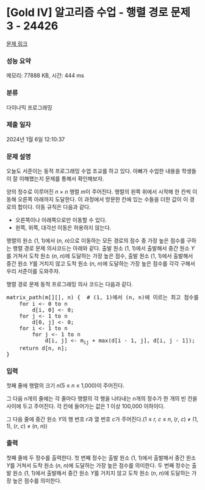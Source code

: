 # [Gold IV] 알고리즘 수업 - 행렬 경로 문제 3 - 24426 

[문제 링크](https://www.acmicpc.net/problem/24426) 

### 성능 요약

메모리: 77888 KB, 시간: 444 ms

### 분류

다이나믹 프로그래밍

### 제출 일자

2024년 1월 6일 12:10:37

### 문제 설명

<p>오늘도 서준이는 동적 프로그래밍 수업 조교를 하고 있다. 아빠가 수업한 내용을 학생들이 잘 이해했는지 문제를 통해서 확인해보자.</p>

<p>양의 정수로 이루어진 <em>n</em> × <em>n</em> 행렬 <em>m</em>이 주어진다. 행렬의 왼쪽 위에서 시작해 한 칸씩 이동해 오른쪽 아래까지 도달한다. 이 과정에서 방문한 칸에 있는 수들을 더한 값이 이 경로의 합이다. 이동 규칙은 다음과 같다.</p>

<ul>
	<li>오른쪽이나 아래쪽으로만 이동할 수 있다.</li>
	<li>왼쪽, 위쪽, 대각선 이동은 허용하지 않는다.</li>
</ul>

<p>행렬의 원소 (1, 1)에서 (<em>n</em>, <em>n</em>)으로 이동하는 모든 경로의 점수 중 가장 높은 점수를 구하는 행렬 경로 문제 의사코드는 아래와 같다. 출발 원소 (1, 1)에서 출발해서 중간 원소 <em>Y</em>를 거쳐서 도착 원소 (<em>n</em>, <em>n</em>)에 도달하는 가장 높은 점수, 출발 원소 (1, 1)에서 출발해서 중간 원소 <em>Y</em>를 거치지 않고 도착 원소 (<em>n</em>, <em>n</em>)에 도달하는 가장 높은 점수를 각각 구해서 우리 서준이를 도와주자.</p>

<p>행렬 경로 문제 동적 프로그래밍 의사 코드는 다음과 같다.</p>

<pre>matrix_path(m[][], n) {  # (1, 1)에서 (n, n)에 이르는 최고 점수를 구한다.
    for i <- 0 to n
        d[i, 0] <- 0;
    for j <- 1 to n
        d[0, j] <- 0;
    for i <- 1 to n
        for j <- 1 to n
            d[i, j] <- m<sub>ij</sub> + max(d[i - 1, j], d[i, j - 1]);
    return d[n, n];
}</pre>

### 입력 

 <p>첫째 줄에 행렬의 크기 <i>n</i>(5 ≤ <em>n</em> ≤ 1,000)이 주어진다.</p>

<p>그 다음 <em>n</em>개의 줄에는 각 줄마다 행렬의 각 행을 나타내는 <em>n</em>개의 정수가 한 개의 빈 칸을 사이에 두고 주어진다. 각 칸에 들어가는 값은 1 이상 100,000 이하이다.</p>

<p>그 다음 줄에 중간 원소 <em>Y</em>의 행 번호 <em>r</em>과 열 번호 <em>c</em>가 주어진다.(1 ≤ <em>r, c</em> ≤ <em>n</em>, (<em>r</em>, <em>c</em>) ≠ (1, 1), (<em>r</em>, <em>c</em>) ≠ (<em>n</em>, <em>n</em>))</p>

### 출력 

 <p>첫째 줄에 두 정수를 출력한다. 첫 번째 정수는 출발 원소 (1, 1)에서 출발해서 중간 원소 <em>Y</em>를 거쳐서 도착 원소 (<em>n</em>, <em>n</em>)에 도달하는 가장 높은 점수를 의미한다. 두 번째 정수는 출발 원소 (1, 1)에서 출발해서 중간 원소 <em>Y</em>를 거치지 않고 도착 원소 (<em>n</em>, <em>n</em>)에 도달하는 가장 높은 점수를 의미한다.</p>

